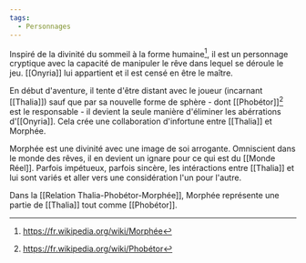 ```yaml
---
tags:
  - Personnages
---
```

Inspiré de la divinité du sommeil à la forme humaine[^1], il est un personnage cryptique avec la capacité de manipuler le rêve dans lequel se déroule le jeu. [[Onyria]] lui appartient et il est censé en être le maître.

En début d'aventure, il tente d'être distant avec le joueur (incarnant [[Thalia]]) sauf que par sa nouvelle forme de sphère - dont [[Phobétor]][^2] est le responsable - il devient la seule manière d'éliminer les abérrations d'[[Onyria]]. Cela crée une collaboration d'infortune entre [[Thalia]] et Morphée. 

Morphée est une divinité avec une image de soi arrogante. Omniscient dans le monde des rêves, il en devient un ignare pour ce qui est du [[Monde Réel]]. Parfois impétueux, parfois sincère, les intéractions entre [[Thalia]] et lui sont variés et aller vers une considération l'un pour l'autre.

Dans la [[Relation Thalia-Phobétor-Morphée]], Morphée représente une partie de [[Thalia]] tout comme [[Phobétor]]. 

[^1]: https://fr.wikipedia.org/wiki/Morphée

[^2]: https://fr.wikipedia.org/wiki/Phobétor
